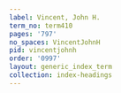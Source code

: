 ```yaml
---
label: Vincent, John H.
term_no: term410
pages: '797'
no_spaces: VincentJohnH
pid: vincentjohnh
order: '0997'
layout: generic_index_term
collection: index-headings
---
```

